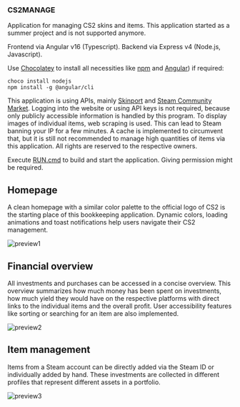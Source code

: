 ### CS2MANAGE ###
Application for managing CS2 skins and items. This application started as a summer project and is not supported anymore.

Frontend via Angular v16 (Typescript).
Backend via Express v4 (Node.js, Javascript).

Use [Chocolatey](https://chocolatey.org/install) to install all necessities like [npm](https://www.npmjs.com/) and [Angular](https://angular.dev/)) if required:
```
choco install nodejs
npm install -g @angular/cli
```

This application is using APIs, mainly [Skinport](https://docs.skinport.com/) and [Steam Community Market](https://steamcommunity.com/market). Logging into the website or using API keys is not required, because only publicly accessible information is handled by this program. To display images of individual items, web scraping is used. This can lead to Steam banning your IP for a few minutes. A cache is implemented to circumvent that, but it is still not recommended to manage high quantities of items via this application. All rights are reserved to the respective owners.

Execute [RUN.cmd](RUN.cmd) to build and start the application. Giving permission might be required.

## Homepage ##

A clean homepage with a similar color palette to the official logo of CS2 is the starting place of this bookkeeping application. Dynamic colors, loading animations and toast notifications help users navigate their CS2 management.

![preview1](https://github.com/user-attachments/assets/71e80fb0-c039-445e-96b6-b5345ad5a489)

## Financial overview ##

All investments and purchases can be accessed in a concise overview. This overview summarizes how much money has been spent on investments, how much yield they would have on the respective platforms with direct links to the individual items and the overall profit. User accessibility features like sorting or searching for an item are also implemented.

![preview2](https://github.com/user-attachments/assets/8452420c-4cbf-462a-8d84-08c7fa1dbe3e)

## Item management ##

Items from a Steam account can be directly added via the Steam ID or individually added by hand. These investments are collected in different profiles that represent different assets in a portfolio.

![preview3](https://github.com/user-attachments/assets/1b283700-740c-40b9-adf4-c1fd71004ba8)

